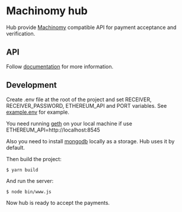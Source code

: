 # Machinomy hub
Hub provide [Machinomy](https://github.com/machinomy/machinomy) compatible API for payment acceptance and verification.

## API
Follow [documentation](https://staging-hub.machinomy.com/documentation) for more information.

## Development
Create .env file at the root of the project and set RECEIVER, RECEIVER_PASSWORD, ETHEREUM_API and PORT variables. See [example.env](https://github.com/machinomy/hub/blob/master/example.env) for example.

You need running [geth](https://github.com/ethereum/go-ethereum/wiki/geth) on your local machine if use ETHEREUM_API=http://localhost:8545

Also you need to install [mongodb](https://docs.mongodb.com/manual/installation/) locally as a storage. Hub uses it by default.

Then build the project: 
```
$ yarn build
```
And run the server:
```
$ node bin/www.js
```
Now hub is ready to accept the payments.
